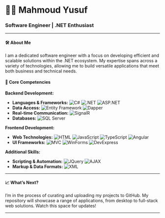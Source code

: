 # 👨‍💻 Mahmoud Yusuf

### Software Engineer | .NET Enthusiast

---

#### 🛠 About Me
I am a dedicated software engineer with a focus on developing efficient and scalable solutions within the .NET ecosystem. My expertise spans across a variety of technologies, allowing me to build versatile applications that meet both business and technical needs.

#### 🚀 Core Competencies

**Backend Development:**
- **Languages & Frameworks:** ![C#](https://img.shields.io/badge/-C%23-239120?style=flat-square&logo=c-sharp&logoColor=white) ![.NET](https://img.shields.io/badge/-.NET-512BD4?style=flat-square&logo=dotnet&logoColor=white) ![ASP.NET](https://img.shields.io/badge/-ASP.NET-5C2D91?style=flat-square&logo=dotnet&logoColor=white)
- **Data Access:** ![Entity Framework](https://img.shields.io/badge/-Entity_Framework-5C2D91?style=flat-square&logo=entity-framework&logoColor=white) ![Dapper](https://img.shields.io/badge/-Dapper-2C2E3B?style=flat-square&logo=dapper&logoColor=white)
- **Real-time Communication:** ![SignalR](https://img.shields.io/badge/-SignalR-1C88C7?style=flat-square&logo=signalr&logoColor=white)
- **Databases:** ![SQL Server](https://img.shields.io/badge/-SQL_Server-CC2927?style=flat-square&logo=microsoft-sql-server&logoColor=white)

**Frontend Development:**
- **Web Technologies:** ![HTML](https://img.shields.io/badge/-HTML-E34F26?style=flat-square&logo=html5&logoColor=white) ![JavaScript](https://img.shields.io/badge/-JavaScript-F7DF1E?style=flat-square&logo=javascript&logoColor=black) ![TypeScript](https://img.shields.io/badge/-TypeScript-3178C6?style=flat-square&logo=typescript&logoColor=white) ![Angular](https://img.shields.io/badge/-Angular-DD0031?style=flat-square&logo=angular&logoColor=white)
- **UI Frameworks:** ![MVC](https://img.shields.io/badge/-MVC-5C2D91?style=flat-square&logo=dotnet&logoColor=white) ![WinForms](https://img.shields.io/badge/-WinForms-0078D4?style=flat-square&logo=windows&logoColor=white) ![DevExpress](https://img.shields.io/badge/-DevExpress-FF6600?style=flat-square&logo=devexpress&logoColor=white)

**Additional Skills:**
- **Scripting & Automation:** ![JQuery](https://img.shields.io/badge/-JQuery-0769AD?style=flat-square&logo=jquery&logoColor=white) ![AJAX](https://img.shields.io/badge/-AJAX-4CAF50?style=flat-square&logo=ajax&logoColor=white)
- **Markup & Data Formats:** ![XML](https://img.shields.io/badge/-XML-FF6600?style=flat-square&logo=xml&logoColor=white)

---

#### 📈 What’s Next?
I’m in the process of curating and uploading my projects to GitHub. My repository will showcase a range of applications, from desktop to full-stack web solutions. Watch this space for updates!

---

